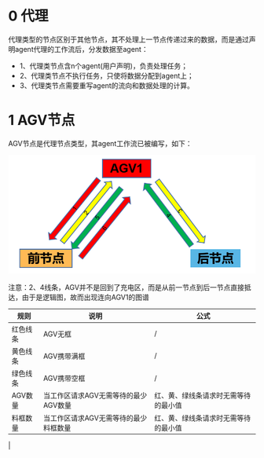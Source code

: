 # 0 代理

代理类型的节点区别于其他节点，其不处理上一节点传递过来的数据，而是通过声明agent代理的工作流后，分发数据至agent：
- 1、代理类节点含n个agent(用户声明)，负责处理任务；
- 2、代理类节点不执行任务，只使将数据分配到agent上；
- 3、代理类节点需要重写agent的流向和数据处理的计算。

# 1 AGV节点

AGV节点是代理节点类型，其agent工作流已被编写，如下：

![](./imgs/601.png)

注意：2、4线条，AGV并不是回到了充电区，而是从前一节点到后一节点直接抵达，由于是逻辑图，故而出现连向AGV1的图谱

| 规则     | 说明                                  | 公式                                 |
| -------- | ------------------------------------- | ------------------------------------ |
| 红色线条 | AGV无框                               | /                                    |
| 黄色线条 | AGV携带满框                           | /                                    |
| 绿色线条 | AGV携带空框                           | /                                    |
| AGV数量  | 当工作区请求AGV无需等待的最少AGV数量  | 红、黄、绿线条请求时无需等待的最小值 |
| 料框数量 | 当工作区请求AGV无需等待的最少料框数量 | 红、黄、绿线条请求时无需等待的最小值 |
  |
